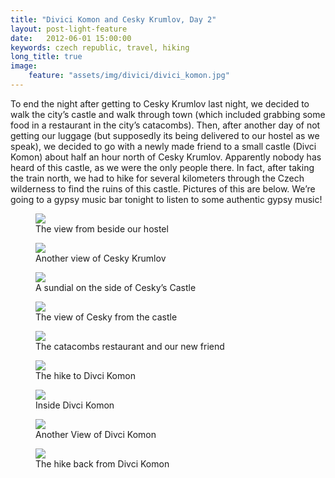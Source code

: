 ```yaml
---
title: "Divici Komon and Cesky Krumlov, Day 2"
layout: post-light-feature
date:   2012-06-01 15:00:00
keywords: czech republic, travel, hiking
long_title: true
image:
    feature: "assets/img/divici/divici_komon.jpg"
---
```


To end the night after getting to Cesky Krumlov last night, we decided to walk
the city’s castle and walk through town (which included grabbing some food in a
restaurant in the city’s catacombs).  Then, after another day of not getting our
luggage (but supposedly its being delivered to our hostel as we speak), we
decided to go with a newly made friend to a small castle (Divci Komon) about
half an hour north of Cesky Krumlov.  Apparently nobody has heard of this
castle, as we were the only people there.  In fact, after taking the train
north, we had to hike for several kilometers through the Czech wilderness to
find the ruins of this castle.  Pictures of this are below.  We’re going to a
gypsy music bar tonight to listen to some authentic gypsy music!

<figure>
    <img src="{{ site.baseurl }}/assets/img/divici/krumlov_hostel.jpg">
    <figcaption>The view from beside our hostel</figcaption>
</figure>

<figure>
    <img src="{{ site.baseurl }}/assets/img/divici/krumlov_skyline.jpg">
    <figcaption>Another view of Cesky Krumlov</figcaption>
</figure>

<figure>
    <img src="{{ site.baseurl }}/assets/img/divici/cesky_sundial.jpg">
    <figcaption>A sundial on the side of Cesky’s Castle</figcaption>
</figure>

<figure>
    <img src="{{ site.baseurl }}/assets/img/divici/cesky_waterfront.jpg">
    <figcaption>The view of Cesky from the castle</figcaption>
</figure>

<figure>
    <img src="{{ site.baseurl }}/assets/img/divici/cesky_catacombs.jpg">
    <figcaption>The catacombs restaurant and our new friend</figcaption>
</figure>

<figure>
    <img src="{{ site.baseurl }}/assets/img/divici/divici_hike.jpg">
    <figcaption>The hike to Divci Komon</figcaption>
</figure>

<figure>
    <img src="{{ site.baseurl }}/assets/img/divici/divici_inside.jpg">
    <figcaption>Inside Divci Komon</figcaption>
</figure>

<figure>
    <img src="{{ site.baseurl }}/assets/img/divici/divici_benches.jpg">
    <figcaption>Another View of Divci Komon</figcaption>
</figure>

<figure>
    <img src="{{ site.baseurl }}/assets/img/divici/divici_stream.jpg">
    <figcaption>The hike back from Divci Komon</figcaption>
</figure>
